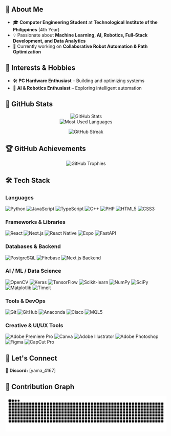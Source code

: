 ## 🚀 About Me  
- 🎓 **Computer Engineering Student** at **Technological Institute of the Philippines** (4th Year)  
- 💡 Passionate about **Machine Learning, AI, Robotics, Full-Stack Development, and Data Analytics**  
- 🤖 Currently working on **Collaborative Robot Automation & Path Optimization**  

## 🎯 Interests & Hobbies  
- 🛠️ **PC Hardware Enthusiast** – Building and optimizing systems  
- 🚀 **AI & Robotics Enthusiast** – Exploring intelligent automation  

## 🚀 GitHub Stats  
<p align="center">
  <img src="https://github-readme-stats.vercel.app/api?username=KevinS4160&show_icons=true&theme=dark&hide_border=true&card_width=600" alt="GitHub Stats" />
  <br>
  <img src="https://github-readme-stats.vercel.app/api/top-langs/?username=KevinS4160&layout=compact&theme=dark&hide_border=true&card_width=600" alt="Most Used Languages" />
</p>

<p align="center">
  <img src="https://github-readme-streak-stats.herokuapp.com/?user=KevinS4160&theme=dark&hide_border=true&stroke=ffffff&ring=ffcc00&fire=ffcc00&currStreakLabel=ffcc00&card_width=600" alt="GitHub Streak" />
</p>

## 🏆 GitHub Achievements  
<p align="center">
  <img src="https://github-profile-trophy.vercel.app/?username=KevinS4160&theme=darkhub&margin-w=20&margin-h=15&no-bg=true&no-frame=true&column=4" alt="GitHub Trophies" />
</p>

## 🛠 Tech Stack
### **Languages**
![Python](https://img.shields.io/badge/-Python-3776AB?style=for-the-badge&logo=python&logoColor=white)
![JavaScript](https://img.shields.io/badge/-JavaScript-F7DF1E?style=for-the-badge&logo=javascript&logoColor=black)
![TypeScript](https://img.shields.io/badge/-TypeScript-3178C6?style=for-the-badge&logo=typescript&logoColor=white)
![C++](https://img.shields.io/badge/-C++-00599C?style=for-the-badge&logo=c%2B%2B&logoColor=white)
![PHP](https://img.shields.io/badge/-PHP-777BB4?style=for-the-badge&logo=php&logoColor=white)
![HTML5](https://img.shields.io/badge/-HTML5-E34F26?style=for-the-badge&logo=html5&logoColor=white)
![CSS3](https://img.shields.io/badge/-CSS3-1572B6?style=for-the-badge&logo=css3&logoColor=white)

### **Frameworks & Libraries**
![React](https://img.shields.io/badge/-React-61DAFB?style=for-the-badge&logo=react&logoColor=black)
![Next.js](https://img.shields.io/badge/-Next.js-000000?style=for-the-badge&logo=next.js&logoColor=white)
![React Native](https://img.shields.io/badge/-React%20Native-61DAFB?style=for-the-badge&logo=react&logoColor=black)
![Expo](https://img.shields.io/badge/-Expo-000020?style=for-the-badge&logo=expo&logoColor=white)
![FastAPI](https://img.shields.io/badge/-FastAPI-009688?style=for-the-badge&logo=fastapi&logoColor=white)

### **Databases & Backend**
![PostgreSQL](https://img.shields.io/badge/-PostgreSQL-4169E1?style=for-the-badge&logo=postgresql&logoColor=white)
![Firebase](https://img.shields.io/badge/-Firebase-FFCA28?style=for-the-badge&logo=firebase&logoColor=black)
![Next.js Backend](https://img.shields.io/badge/-Next.js%20Backend-000000?style=for-the-badge&logo=next.js&logoColor=white)

### **AI / ML / Data Science**
![OpenCV](https://img.shields.io/badge/-OpenCV-5C3EE8?style=for-the-badge&logo=opencv&logoColor=white)
![Keras](https://img.shields.io/badge/-Keras-D00000?style=for-the-badge&logo=keras&logoColor=white)
![TensorFlow](https://img.shields.io/badge/-TensorFlow-FF6F00?style=for-the-badge&logo=tensorflow&logoColor=white)
![Scikit-learn](https://img.shields.io/badge/-Scikit%20Learn-F7931E?style=for-the-badge&logo=scikit-learn&logoColor=black)
![NumPy](https://img.shields.io/badge/-NumPy-013243?style=for-the-badge&logo=numpy&logoColor=white)
![SciPy](https://img.shields.io/badge/-SciPy-8CAAE6?style=for-the-badge&logo=scipy&logoColor=white)
![Matplotlib](https://img.shields.io/badge/-Matplotlib-11557C?style=for-the-badge&logo=matplotlib&logoColor=white)
![Timeit](https://img.shields.io/badge/-Timeit-8CAAE6?style=for-the-badge)

### **Tools & DevOps**
![Git](https://img.shields.io/badge/-Git-F05032?style=for-the-badge&logo=git&logoColor=white)
![GitHub](https://img.shields.io/badge/-GitHub-181717?style=for-the-badge&logo=github&logoColor=white)
![Anaconda](https://img.shields.io/badge/-Anaconda-44A833?style=for-the-badge&logo=anaconda&logoColor=white)
![Cisco](https://img.shields.io/badge/-Cisco-1BA0D7?style=for-the-badge&logo=cisco&logoColor=white)
![MQL5](https://img.shields.io/badge/-MQL5-1BA0D7?style=for-the-badge&logo=mql5&logoColor=white)

### **Creative & UI/UX Tools**
![Adobe Premiere Pro](https://img.shields.io/badge/-Adobe%20Premiere%20Pro-9999FF?style=for-the-badge&logo=adobe-premiere-pro&logoColor=white)
![Canva](https://img.shields.io/badge/-Canva-00C4CC?style=for-the-badge&logo=canva&logoColor=white)
![Adobe Illustrator](https://img.shields.io/badge/-Adobe%20Illustrator-FF9A00?style=for-the-badge&logo=adobe-illustrator&logoColor=white)
![Adobe Photoshop](https://img.shields.io/badge/-Adobe%20Photoshop-31A8FF?style=for-the-badge&logo=adobe-photoshop&logoColor=white)
![Figma](https://img.shields.io/badge/-Figma-F24E1E?style=for-the-badge&logo=figma&logoColor=white)
![CapCut Pro](https://img.shields.io/badge/-CapCut%20Pro-000000?style=for-the-badge&logo=capcut&logoColor=white)

## 🔗 Let's Connect  
💬 **Discord:** [yama_4167]  

## 🐍 Contribution Graph  
![GitHub Snake Animation](https://raw.githubusercontent.com/KevinS4160/Mobius-/output/dist/github-contribution-grid-snake-dark.svg)  
